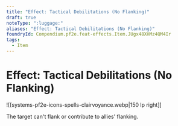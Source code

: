 ```yaml
---
title: "Effect: Tactical Debilitations (No Flanking)"
draft: true
noteType: ":luggage:"
aliases: "Effect: Tactical Debilitations (No Flanking)"
foundryId: Compendium.pf2e.feat-effects.Item.JUgx48XHMz4QM4Ir
tags:
  - Item
---
```


# Effect: Tactical Debilitations (No Flanking)
![[systems-pf2e-icons-spells-clairvoyance.webp|150 lp right]]

The target can't flank or contribute to allies' flanking.
